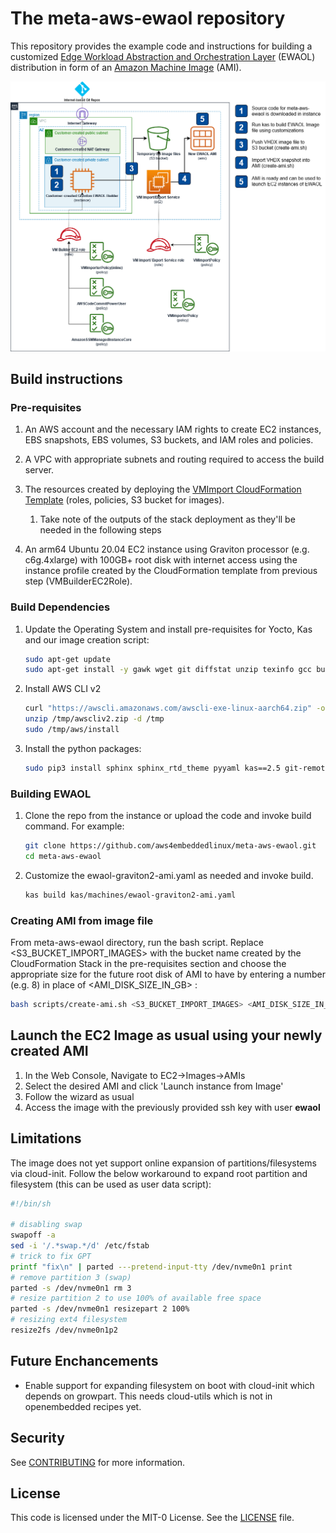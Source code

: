 # The meta-aws-ewaol repository
This repository provides the example code and instructions for building a customized [Edge Workload Abstraction and Orchestration Layer](https://ewaol.sites.arm.com/meta-ewaol/overview.html) (EWAOL) distribution in form of an [Amazon Machine Image](https://docs.aws.amazon.com/AWSEC2/latest/UserGuide/AMIs.html) (AMI). 

![minimal suggested infrastructure](graphics/meta-aws-ewaol.png)

## Build instructions

### Pre-requisites

1. An AWS account and the necessary IAM rights to create EC2 instances, EBS snapshots, EBS volumes, S3 buckets, and IAM roles and policies.
1. A VPC with appropriate subnets and routing required to access the build server.
1. The resources created by deploying the [VMImport CloudFormation Template](cfn/vmimport-cfn.yml) (roles, policies, S3 bucket for images).
    1. Take note of the outputs of the stack deployment as they'll be needed in the following steps

1. An arm64 Ubuntu 20.04 EC2 instance using Graviton processor (e.g. c6g.4xlarge) with 100GB+ root disk with internet access using the instance profile created by the CloudFormation template from previous step (VMBuilderEC2Role).

### Build Dependencies
1. Update the Operating System and install pre-requisites for Yocto, Kas and our image creation script:
    ```bash
    sudo apt-get update
    sudo apt-get install -y gawk wget git diffstat unzip texinfo gcc build-essential chrpath socat cpio python3 python3-pip python3-pexpect xz-utils debianutils iputils-ping python3-git python3-jinja2 libegl1-mesa libsdl1.2-dev pylint3 xterm python3-subunit mesa-common-dev make python3-pip jq
    ```

1. Install AWS CLI v2

    ```bash
    curl "https://awscli.amazonaws.com/awscli-exe-linux-aarch64.zip" -o "/tmp/awscliv2.zip"
    unzip /tmp/awscliv2.zip -d /tmp
    sudo /tmp/aws/install
    ```

1. Install the python packages:

    ```bash
    sudo pip3 install sphinx sphinx_rtd_theme pyyaml kas==2.5 git-remote-codecommit
    ```

### Building EWAOL

1. Clone the repo from the instance or upload the code and invoke build command. For example:

    ```bash
    git clone https://github.com/aws4embeddedlinux/meta-aws-ewaol.git
    cd meta-aws-ewaol
    ```

1. Customize the ewaol-graviton2-ami.yaml as needed and invoke build.

    ```bash
    kas build kas/machines/ewaol-graviton2-ami.yaml
    ```

### Creating AMI from image file

From meta-aws-ewaol directory, run the bash script. Replace <S3_BUCKET_IMPORT_IMAGES> with the bucket name created by the CloudFormation Stack in the pre-requisites section and choose the appropriate size for the future root disk of AMI to have by entering a number (e.g. 8) in place of <AMI_DISK_SIZE_IN_GB> :

```bash
bash scripts/create-ami.sh <S3_BUCKET_IMPORT_IMAGES> <AMI_DISK_SIZE_IN_GB>
```

## Launch the EC2 Image as usual using your newly created AMI

1. In the Web Console, Navigate to EC2->Images->AMIs
1. Select the desired AMI and click 'Launch instance from Image'
1. Follow the wizard as usual
1. Access the image with the previously provided ssh key with user **ewaol**

## Limitations

The image does not yet support online expansion of partitions/filesystems via cloud-init.
Follow the below workaround to expand root partition and filesystem (this can be used as user data script):

```bash
#!/bin/sh

# disabling swap
swapoff -a
sed -i '/.*swap.*/d' /etc/fstab
# trick to fix GPT
printf "fix\n" | parted ---pretend-input-tty /dev/nvme0n1 print
# remove partition 3 (swap)
parted -s /dev/nvme0n1 rm 3
# resize partition 2 to use 100% of available free space
parted -s /dev/nvme0n1 resizepart 2 100%
# resizing ext4 filesystem
resize2fs /dev/nvme0n1p2
```

## Future Enchancements

* Enable support for expanding filesystem on boot with cloud-init which depends on growpart. This needs cloud-utils which is not in openembedded recipes yet.

## Security

See [CONTRIBUTING](CONTRIBUTING.md#security-issue-notifications) for more information.

## License

This code is licensed under the MIT-0 License. See the [LICENSE](LICENSE) file.
